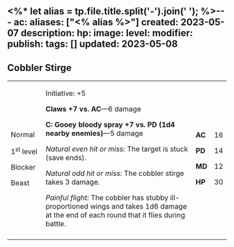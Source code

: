 <%* let alias = tp.file.title.split('-').join(' '); %>---
ac: 
aliases: ["<% alias %>"]
created: 2023-05-07
description: 
hp: 
image: 
level: 
modifier: 
publish: 
tags: []
updated: 2023-05-08
---

## Cobbler Stirge

<table>
<colgroup>
<col style="width: 16%" />
<col style="width: 72%" />
<col style="width: 5%" />
<col style="width: 5%" />
</colgroup>
<tbody>
<tr class="odd">
<td><p>Normal</p>
<p>1<sup>st</sup> level</p>
<p>Blocker</p>
<p>Beast</p></td>
<td><p>Initiative: +5</p>
<p><strong>Claws +7 vs. AC</strong>—6 damage</p>
<p><strong>C: Gooey bloody spray +7 vs. PD (1d4 nearby
enemies)</strong>—5 damage</p>
<p><em>Natural even hit or miss:</em> The target is stuck (save
ends).</p>
<p><em>Natural odd hit or miss:</em> The cobbler stirge takes 3
damage.</p>
<p><em>Painful flight:</em> The cobbler has stubby ill-proportioned
wings and takes 1d6 damage at the end of each round that it flies during
battle.</p></td>
<td><p><strong>AC</strong></p>
<p><strong>PD</strong></p>
<p><strong>MD</strong></p>
<p><strong>HP</strong></p></td>
<td><p>16</p>
<p>14</p>
<p>12</p>
<p>30</p></td>
</tr>
<tr class="even">
<td></td>
<td></td>
<td></td>
<td></td>
</tr>
</tbody>
</table>
